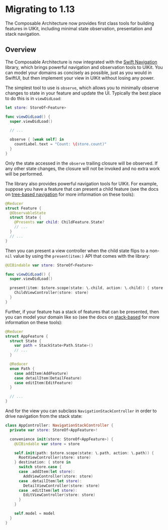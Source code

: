 # Migrating to 1.13

The Composable Architecture now provides first class tools for building features in UIKit, 
including minimal state observation, presentation and stack navigation.

## Overview

The Composable Architecture is now integrated with the [Swift Navigation][swift-nav-gh] library, 
which brings powerful navigation and observation tools to UIKit. You can model your domains
as concisely as possible, just as you would in SwiftUI, but then implement your view in UIKit 
without losing any power.

The simplest tool to use is `observe`, which allows you to minimally observe changes to state in
your feature and update the UI. Typically the best place to do this is in `viewDidLoad`:

```swift
let store: StoreOf<Feature>

func viewDidLoad() {
  super.viewDidLoad()

  // ...

  observe { [weak self] in
    countLabel.text = "Count: \(store.count)"
  }
}
```

Only the state accessed in the `observe` trailing closure will be observed. If any other state 
changes, the closure will not be invoked and no extra work will be performed.

The library also provides powerful navigation tools for UIKit. For example, suppose you have a
feature that can present a child feature (see the docs on [tree-based
navigation](<doc:TreeBasedNavigation>) for more information on these tools):

```swift
@Reducer 
struct Feature {
  @ObservableState
  struct State {
    @Presents var child: ChildFeature.State?
    // ...
  }
  // ...
}
```

Then you can present a view controller when the child state flips to a non-`nil` value by using the
`present(item:)` API that comes with the library:

```swift
@UIBindable var store: StoreOf<Feature>

func viewDidLoad() {
  super.viewDidLoad()

  present(item: $store.scope(state: \.child, action: \.child)) { store in
    ChildViewController(store: store)
  }
}
```

Further, if your feature has a stack of features that can be presented, then you can model your
domain like so (see the docs on [stack-based](<doc:StackBasedNavigation>) for more information
on these tools):

```swift
@Reducer
struct AppFeature {
  struct State {
    var path = StackState<Path.State>()
    // ...
  }

  @Reducer
  enum Path {
    case addItem(AddFeature)
    case detailItem(DetailFeature)
    case editItem(EditFeature)
  }

  // ...
}
```

And for the view you can subclass `NavigationStackController` in order to drive navigation from the 
stack state:

```swift
class AppController: NavigationStackController {
  private var store: StoreOf<AppFeature>!

  convenience init(store: StoreOf<AppFeature>) {
    @UIBindable var store = store

    self.init(path: $store.scope(state: \.path, action: \.path)) {
      RootViewController(store: store)
    } destination: { store in 
      switch store.case {
      case .addItem(let store):
        AddViewController(store: store)
      case .detailItem(let store):
        DetailViewController(store: store)
      case .editItem(let store):
        EditViewController(store: store)
      }
    }

    self.model = model
  }
}
```


[swift-nav-gh]: http://github.com/pointfreeco/swift-navigation
